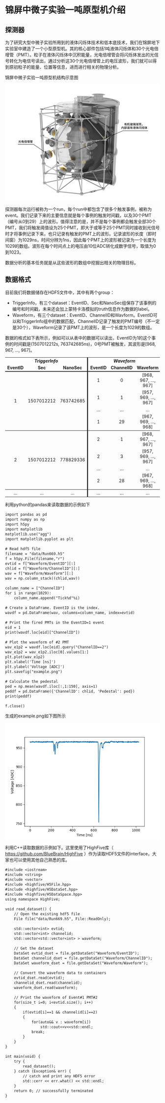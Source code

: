 # 锦屏中微子实验一吨原型机介绍

## 探测器

为了研究大型中微子实验所用到的液体闪烁体技术和低本底技术，我们在锦屏地下实验室中建造了一个小型原型机。其的核心部件包括1吨液体闪烁体和30个光电倍增管（PMT）。粒子在液体闪烁体中沉积能量，光电倍增管会将闪烁体发出的光信号转化为电信号读出，通过分析这30个光电倍增管上的电压波形，我们就可以得到原初粒子的能量、位置等信息，进而进行相关的物理分析。

锦屏中微子实验一吨原型机结构示意图

![detector.png](https://github.com/sacredfire666/JinpingDataCompetition/raw/master/1tPrototype/doc/detector.png)



探测器每次运行被称为一个run，每个run中都包含了很多个触发事例，被称为event。我们记录下来的主要信息就是每个事例的触发时间戳，以及30个PMT（编号从0到29）上的波形。值得注意的是，并不是每个事例都会触发全部30个PMT，我们将触发阈值设为25个PMT，即大于或等于25个PMT同时接收到光信号时才将事例记录下来，也只记录有触发的PMT上的波形。记录波形的长度（即时间窗）为1029ns，时间分辨为1ns，因此每个PMT上的波形被记录为一个长度为1029的数组。波形在每个时间点上的电压由10位ADC转化成数字信号，取值为0到1023。

数据分析的基本任务就是从这些波形的数组中挖掘出相关的物理目标。

## 数据格式

目前我们将数据储存在HDF5文件中，其中有两个group：
- TriggerInfo，有三个dataset：EventID、Sec和NanoSec组保存了该事例的编号和时间戳，未来还会加上蒙特卡洛模拟的truth信息作为数据的label。
- Waveform，有三个dataset：EventID、ChannelID和Wavform。EventID可以和TriggerInfo组中的数据匹配，ChannelID记录了触发的PMT编号（不一定是30个），Waveform记录了该PMT上的波形，是一个长度为1029的数组。

数据的格式如下表所示，例如可以从表中的数据可以读出，EventID为1的这个事例的时间戳是(1507012212s, 763742685ns)，0号PMT被触发，其波形是[968, 967, ..., 967]。

<center>
<table cellspacing="0" border="0"><tr align="center" valign=middle><td style="border-right: 3px solid" colspan=3><b><i>TriggerInfo</i></b></td><td colspan=3><b><i>Waveform</i></b></td></tr><tr align="center" valign=middle><td style="border-bottom: 2px solid"><b>EventID</b></td><td style="border-bottom: 2px solid"><b>Sec</b></td><td style="border-right: 3px solid;border-bottom: 2px solid"><b>NanoSec</b></td><td style="border-bottom: 2px solid"><b>EventID</b></td><td style="border-bottom: 2px solid"><b>ChannelID</b></td><td style="border-bottom: 2px solid"><b>Waveform</b></td></tr><tr align="center" valign=middle><td rowspan=4 style="border-bottom: 1px solid">1</td><td rowspan=4 style="border-bottom: 1px solid">1507012212</td><td style="border-right: 3px solid; border-bottom: 1px solid" rowspan=4>763742685</td><td>1</td><td>0</td><td>[968, 967, …, 967]</td></tr><tr align="center" valign=middle><td>1</td><td>1</td><td>[957, 969, …, 967]</td></tr><tr align="center" valign=middle><td>…</td><td>…</td><td>…</td></tr><tr align="center" valign=middle><td style="border-bottom: 1px solid">1</td><td style="border-bottom: 1px solid">29</td><td style="border-bottom: 1px solid">[967, 969, …, 968]</td></tr><tr align="center" valign=middle><td rowspan=4 style="border-bottom: 1px solid">2</td><td rowspan=4 style="border-bottom: 1px solid">1507012212</td><td style="border-right: 3px solid; border-bottom: 1px solid" rowspan=4>778829336</td><td>2</td><td>1</td><td>[968, 967, …, 967]</td></tr><tr align="center" valign=middle><td>2</td><td>3</td><td>[957, 969, …, 967]</td>	</tr><tr align="center" valign=middle><td>…</td><td>…</td><td>…</td></tr><tr align="center" valign=middle><td style="border-bottom: 1px solid">2</td><td style="border-bottom: 1px solid">28</td><td style="border-bottom: 1px solid">[967, 969, …, 968]</td></tr><tr align="center" valign=middle><td>…</td><td>…</td><td style="border-right: 3px solid">…</td><td>…</td><td>…</td><td>…</td></tr></table>
</center>

利用python的pandas来读取数据的示例如下
```
import pandas as pd
import numpy as np
import h5py
import matplotlib
matplotlib.use("agg")
import matplotlib.pyplot as plt

# Read hdf5 file
filename = "data/Run669.h5"
f = h5py.File(filename,"r")
evtid = f["Waveform/EventID"][:]
chlid = f["Waveform/ChannelID"][:]
wav = f["Waveform/Waveform"][:]
wav = np.column_stack((chlid,wav))

column_name = ["ChannelID"]
for i in range(1029):
    column_name.append("Tick%d"%i)

# Create a DataFrame. EventID is the index.
wavdf = pd.DataFrame(wav, columns=column_name, index=evtid)

# Print the fired PMTs in the EventID=1 event
eid = 1
print(wavdf.loc[eid]["ChannelID"])

# Plot the waveform of #2 PMT
wav_e1p2 = wavdf.loc[eid].query("ChannelID==2")
wav_e1p2 = wav_e1p2.iloc[0].values[1:]
plt.plot(wav_e1p2)
plt.xlabel('Time [ns]')
plt.ylabel('Voltage [ADC]')
plt.savefig("example.png")

# Calculate the pedestal
ped = np.mean(wavdf.iloc[:,1:150], axis=1)
peddf = pd.DataFrame({'ChannelID': chlid, 'Pedestal': ped})
print(peddf)

f.close()
```
生成的example.png如下图所示

![example.png](https://github.com/sacredfire666/JinpingDataCompetition/raw/master/1tPrototype/doc/example.png)


利用C++读取数据的示例如下。这里使用了HighFive库（ https://github.com/BlueBrain/HighFive ）作为读取HDF5文件的interface，大家也可以使用其他自己熟悉的库。
```
#include <iostream>
#include <string>
#include <vector>
#include <highfive/H5File.hpp>
#include <highfive/H5DataSet.hpp>
#include <highfive/H5DataSpace.hpp>
using namespace HighFive;

void read_dataset() {
    // Open the existing hdf5 file
    File file("data/Run669.h5", File::ReadOnly);

    std::vector<int> evtid;
    std::vector<int> channelid;
    std::vector<std::vector<int> > waveform;

    // Get the dataset
    DataSet evtid_dset = file.getDataSet("Waveform/EventID");
    DataSet channelid_dset = file.getDataSet("Waveform/ChannelID");
    DataSet waveform_dset = file.getDataSet("Waveform/Waveform");

    // Convert the waveform data to containers
    evtid_dset.read(evtid);
    channelid_dset.read(channelid);
    waveform_dset.read(waveform);

    // Print the waveform of Event#1 PMT#2
    for(size_t i=0; i<evtid.size(); i++)
    {
        if(evtid[i]==1 && channelid[i]==2)
        {
            for(auto&& v : waveform[i])
                std::cout<<v<<std::endl;
            break;
        }
    }
}

int main(void) {
    try {
        read_dataset();
    } catch (Exception& err) {
        // catch and print any HDF5 error
        std::cerr << err.what() << std::endl;
    }
    return 0; // successfully terminated
}

```
